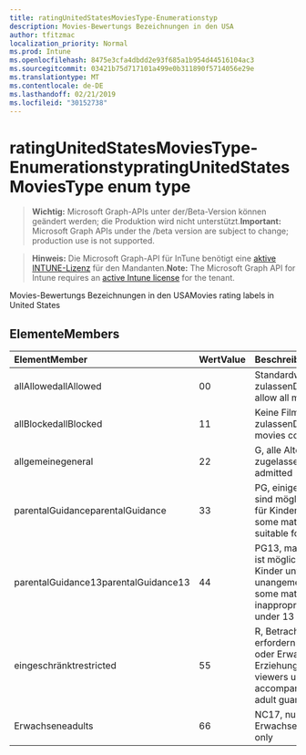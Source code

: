 ```yaml
---
title: ratingUnitedStatesMoviesType-Enumerationstyp
description: Movies-Bewertungs Bezeichnungen in den USA
author: tfitzmac
localization_priority: Normal
ms.prod: Intune
ms.openlocfilehash: 8475e3cfa4dbdd2e93f685a1b954d44516104ac3
ms.sourcegitcommit: 03421b75d717101a499e0b311890f5714056e29e
ms.translationtype: MT
ms.contentlocale: de-DE
ms.lasthandoff: 02/21/2019
ms.locfileid: "30152738"
---
```

# <a name="ratingunitedstatesmoviestype-enum-type"></a><span data-ttu-id="06c63-103">ratingUnitedStatesMoviesType-Enumerationstyp</span><span class="sxs-lookup"><span data-stu-id="06c63-103">ratingUnitedStatesMoviesType enum type</span></span>

> <span data-ttu-id="06c63-104">**Wichtig:** Microsoft Graph-APIs unter der/Beta-Version können geändert werden; die Produktion wird nicht unterstützt.</span><span class="sxs-lookup"><span data-stu-id="06c63-104">**Important:** Microsoft Graph APIs under the /beta version are subject to change; production use is not supported.</span></span>

> <span data-ttu-id="06c63-105">**Hinweis:** Die Microsoft Graph-API für InTune benötigt eine [aktive INTUNE-Lizenz](https://go.microsoft.com/fwlink/?linkid=839381) für den Mandanten.</span><span class="sxs-lookup"><span data-stu-id="06c63-105">**Note:** The Microsoft Graph API for Intune requires an [active Intune license](https://go.microsoft.com/fwlink/?linkid=839381) for the tenant.</span></span>

<span data-ttu-id="06c63-106">Movies-Bewertungs Bezeichnungen in den USA</span><span class="sxs-lookup"><span data-stu-id="06c63-106">Movies rating labels in United States</span></span>

## <a name="members"></a><span data-ttu-id="06c63-107">Elemente</span><span class="sxs-lookup"><span data-stu-id="06c63-107">Members</span></span>
|<span data-ttu-id="06c63-108">Element</span><span class="sxs-lookup"><span data-stu-id="06c63-108">Member</span></span>|<span data-ttu-id="06c63-109">Wert</span><span class="sxs-lookup"><span data-stu-id="06c63-109">Value</span></span>|<span data-ttu-id="06c63-110">Beschreibung</span><span class="sxs-lookup"><span data-stu-id="06c63-110">Description</span></span>|
|:---|:---|:---|
|<span data-ttu-id="06c63-111">allAllowed</span><span class="sxs-lookup"><span data-stu-id="06c63-111">allAllowed</span></span>|<span data-ttu-id="06c63-112">0</span><span class="sxs-lookup"><span data-stu-id="06c63-112">0</span></span>|<span data-ttu-id="06c63-113">Standardwert, alle Filme zulassen</span><span class="sxs-lookup"><span data-stu-id="06c63-113">Default value, allow all movies content</span></span>|
|<span data-ttu-id="06c63-114">allBlocked</span><span class="sxs-lookup"><span data-stu-id="06c63-114">allBlocked</span></span>|<span data-ttu-id="06c63-115">1</span><span class="sxs-lookup"><span data-stu-id="06c63-115">1</span></span>|<span data-ttu-id="06c63-116">Keine Filme Inhalte zulassen</span><span class="sxs-lookup"><span data-stu-id="06c63-116">Do not allow any movies content</span></span>|
|<span data-ttu-id="06c63-117">allgemeine</span><span class="sxs-lookup"><span data-stu-id="06c63-117">general</span></span>|<span data-ttu-id="06c63-118">2</span><span class="sxs-lookup"><span data-stu-id="06c63-118">2</span></span>|<span data-ttu-id="06c63-119">G, alle Altersgruppen zugelassen</span><span class="sxs-lookup"><span data-stu-id="06c63-119">G, all ages admitted</span></span>|
|<span data-ttu-id="06c63-120">parentalGuidance</span><span class="sxs-lookup"><span data-stu-id="06c63-120">parentalGuidance</span></span>|<span data-ttu-id="06c63-121">3</span><span class="sxs-lookup"><span data-stu-id="06c63-121">3</span></span>|<span data-ttu-id="06c63-122">PG, einige Materialien sind möglicherweise nicht für Kinder geeignet</span><span class="sxs-lookup"><span data-stu-id="06c63-122">PG, some material may not be suitable for children</span></span>|
|<span data-ttu-id="06c63-123">parentalGuidance13</span><span class="sxs-lookup"><span data-stu-id="06c63-123">parentalGuidance13</span></span>|<span data-ttu-id="06c63-124">4</span><span class="sxs-lookup"><span data-stu-id="06c63-124">4</span></span>|<span data-ttu-id="06c63-125">PG13, manches Material ist möglicherweise für Kinder unter 13 Jahren unangemessen.</span><span class="sxs-lookup"><span data-stu-id="06c63-125">PG13, some material may be inappropriate for children under 13</span></span>|
|<span data-ttu-id="06c63-126">eingeschränkt</span><span class="sxs-lookup"><span data-stu-id="06c63-126">restricted</span></span>|<span data-ttu-id="06c63-127">5</span><span class="sxs-lookup"><span data-stu-id="06c63-127">5</span></span>|<span data-ttu-id="06c63-128">R, Betrachter unter 17 erfordern begleitendes oder Erwachsenen Erziehungsberechtigten</span><span class="sxs-lookup"><span data-stu-id="06c63-128">R, viewers under 17 require accompanying parent or adult guardian</span></span>|
|<span data-ttu-id="06c63-129">Erwachsene</span><span class="sxs-lookup"><span data-stu-id="06c63-129">adults</span></span>|<span data-ttu-id="06c63-130">6</span><span class="sxs-lookup"><span data-stu-id="06c63-130">6</span></span>|<span data-ttu-id="06c63-131">NC17, nur für Erwachsene</span><span class="sxs-lookup"><span data-stu-id="06c63-131">NC17, adults only</span></span>|




